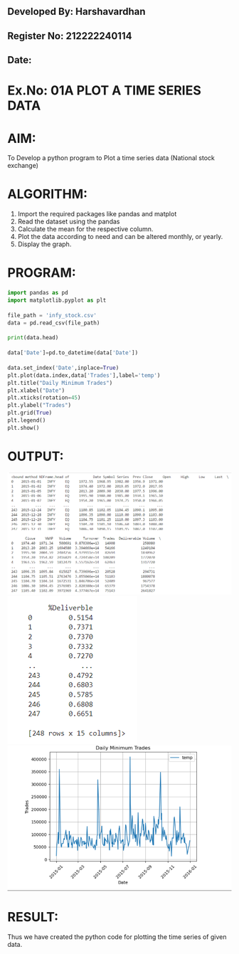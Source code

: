 ## Developed By: Harshavardhan
## Register No: 212222240114
##  Date: 

# Ex.No: 01A  PLOT A TIME SERIES DATA

# AIM:
To Develop a python program to Plot a time series data (National stock exchange)


# ALGORITHM:
1. Import the required packages like pandas and matplot
2. Read the dataset using the pandas
3. Calculate the mean for the respective column.
4. Plot the data according to need and can be altered monthly, or yearly.
5. Display the graph.



# PROGRAM:

 
```python
import pandas as pd
import matplotlib.pyplot as plt

file_path = 'infy_stock.csv'
data = pd.read_csv(file_path)

print(data.head)

data['Date']=pd.to_datetime(data['Date'])

data.set_index('Date',inplace=True)
plt.plot(data.index,data['Trades'],label='temp')
plt.title("Daily Minimum Trades")
plt.xlabel("Date")
plt.xticks(rotation=45)
plt.ylabel("Trades")
plt.grid(True)
plt.legend()
plt.show()

```









# OUTPUT:
![OUTPUT](/1.png)
![OUTPUT](/2.png)
![OUTPUT](/graph.png)





# RESULT:
Thus we have created the python code for plotting the time series of given data.
